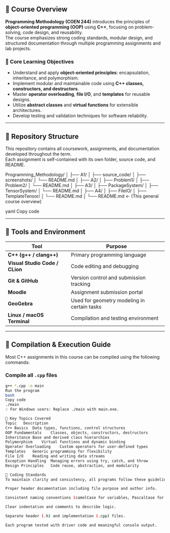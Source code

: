 ## 📘 Course Overview

**Programming Methodology (COEN 244)** introduces the principles of **object-oriented programming (OOP)** using **C++**, focusing on problem-solving, code design, and reusability.  
The course emphasizes strong coding standards, modular design, and structured documentation through multiple programming assignments and lab projects.

### 🔹 Core Learning Objectives
- Understand and apply **object-oriented principles**: encapsulation, inheritance, and polymorphism.  
- Implement modular and maintainable code using **C++ classes, constructors, and destructors**.  
- Master **operator overloading**, **file I/O**, and **templates** for reusable designs.  
- Utilize **abstract classes** and **virtual functions** for extensible architectures.  
- Develop testing and validation techniques for software reliability.

---

## 🧱 Repository Structure

This repository contains all coursework, assignments, and documentation developed throughout the term.  
Each assignment is self-contained with its own folder, source code, and README.

Programming_Methodology/
│
├── A1/
│ ├── source_code/
│ ├── screenshots/
│ └── README.md
│
├── A2/
│ ├── Problem1/
│ ├── Problem2/
│ └── README.md
│
├── A3/
│ ├── PackageSystem/
│ ├── TensorSystem/
│ └── README.md
│
├── A4/
│ ├── FileIO/
│ ├── TemplateTensor/
│ └── README.md
│
└── README.md ← (This general course overview)

yaml
Copy code

---

## 🧩 Tools and Environment

| Tool | Purpose |
|------|----------|
| **C++ (g++ / clang++)** | Primary programming language |
| **Visual Studio Code / CLion** | Code editing and debugging |
| **Git & GitHub** | Version control and submission tracking |
| **Moodle** | Assignment submission portal |
| **GeoGebra** | Used for geometry modeling in certain tasks |
| **Linux / macOS Terminal** | Compilation and testing environment |

---

## 🧪 Compilation & Execution Guide

Most C++ assignments in this course can be compiled using the following commands:

### Compile all `.cpp` files
```bash
g++ *.cpp -o main
Run the program
bash
Copy code
./main
💡 For Windows users: Replace ./main with main.exe.

🧠 Key Topics Covered
Topic	Description
C++ Basics	Data types, functions, control structures
OOP Fundamentals	Classes, objects, constructors, destructors
Inheritance	Base and derived class hierarchies
Polymorphism	Virtual functions and dynamic binding
Operator Overloading	Custom operators for user-defined types
Templates	Generic programming for flexibility
File I/O	Reading and writing data streams
Exception Handling	Managing errors using try, catch, and throw
Design Principles	Code reuse, abstraction, and modularity

📄 Coding Standards
To maintain clarity and consistency, all programs follow these guidelines:

Proper header documentation including file purpose and author info.

Consistent naming conventions (camelCase for variables, PascalCase for classes).

Clear indentation and comments to describe logic.

Separate header (.h) and implementation (.cpp) files.

Each program tested with driver code and meaningful console output.
